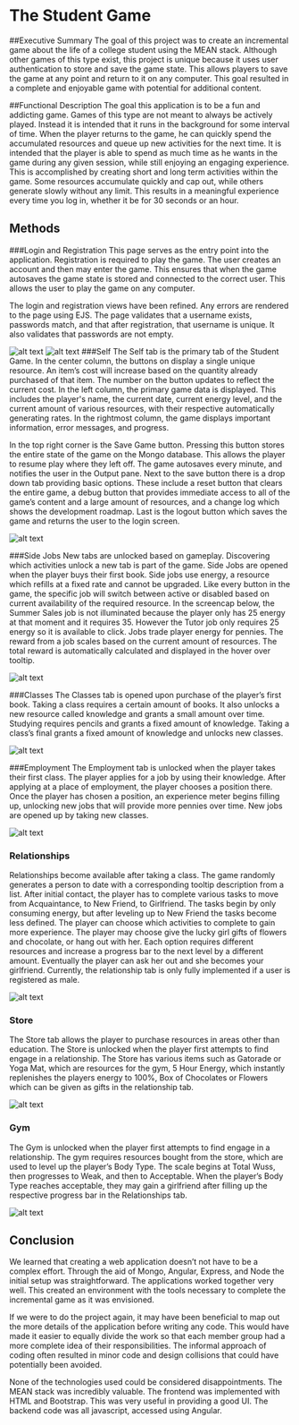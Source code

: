 # The Student Game

##Executive Summary
The goal of this project was to create an incremental game about the life of a college student using the MEAN stack. Although other games of this type exist, this project is unique because it
uses user authentication to store and save the game state. This allows players to save the
game at any point and return to it on any computer. This goal resulted in a complete and
enjoyable game with potential for additional content.

##Functional Description
The goal this application is to be a fun and addicting game. Games of this type are not meant to
always be actively played. Instead it is intended that it runs in the background for some interval
of time. When the player returns to the game, he can quickly spend the accumulated resources
and queue up new activities for the next time. It is intended that the player is able to spend as
much time as he wants in the game during any given session, while still enjoying an engaging
experience. 
This is accomplished by creating short and long term activities within the game.
Some resources accumulate quickly and cap out, while others generate slowly without any limit. This results in a meaningful experience every time you log in, whether it be for 30 seconds or an
hour.

## Methods
###Login and Registration
This page serves as the entry point into the application. Registration is required to play the
game. The user creates an account and then may enter the game. This ensures that when the
game autosaves the game state is stored and connected to the correct user. This allows the
user to play the game on any computer.

The login and registration views have been refined. Any errors are rendered to the page using
EJS. The page validates that a username exists, passwords match, and that after registration,
that username is unique. It also validates that passwords are not empty.

![alt text](https://github.com/kylerichey/CS360FinalProject/blob/master/images/image10.png)
![alt text](https://github.com/kylerichey/CS360FinalProject/blob/master/images/image07.png)
###Self
The Self tab is the primary tab of the Student Game. In the center column, the buttons on
display a single unique resource. An item’s cost will increase based on the quantity already
purchased of that item. The number on the button updates to reflect the current cost. In the left
column, the primary game data is displayed. This includes the player's name, the current date,
current energy level, and the current amount of various resources, with their respective
automatically generating rates. In the rightmost column, the game displays important
information, error messages, and progress.

In the top right corner is the Save Game button. Pressing this button stores the entire state of
the game on the Mongo database. This allows the player to resume play where they left off. The
game autosaves every minute, and notifies the user in the Output pane. Next to the save button
there is a drop down tab providing basic options. These include a reset button that clears the
entire game, a debug button that provides immediate access to all of the game’s content and a
large amount of resources, and a change log which shows the development roadmap. Last is
the logout button which saves the game and returns the user to the login screen.


![alt text](https://github.com/kylerichey/CS360FinalProject/blob/master/images/image05.png)

###Side Jobs
New tabs are unlocked based on gameplay. Discovering which activities unlock a new tab is
part of the game. Side Jobs are opened when the player buys their first book. Side jobs use
energy, a resource which refills at a fixed rate and cannot be upgraded. Like every button in the
game, the specific job will switch between active or disabled based on current availability of the
required resource. In the screencap below, the Summer Sales job is not illuminated because the
player only has 25 energy at that moment and it requires 35. However the Tutor job only
requires 25 energy so it is available to click. Jobs trade player energy for pennies. The reward
from a job scales based on the current amount of resources. The total reward is automatically
calculated and displayed in the hover over tooltip.


![alt text](https://github.com/kylerichey/CS360FinalProject/blob/master/images/image12.png)

###Classes
The Classes tab is opened upon purchase of the player’s first book. Taking a class requires a
certain amount of books. It also unlocks a new resource called knowledge and grants a small
amount over time. Studying requires pencils and grants a fixed amount of knowledge. Taking a
class’s final grants a fixed amount of knowledge and unlocks new classes.

![alt text](https://github.com/kylerichey/CS360FinalProject/blob/master/images/image16.png)

###Employment
The Employment tab is unlocked when the player takes their first class. The player applies for a
job by using their knowledge. After applying at a place of employment, the player chooses a
position there. Once the player has chosen a position, an experience meter begins filling up,
unlocking new jobs that will provide more pennies over time. New jobs are opened up by taking
new classes.


![alt text](https://github.com/kylerichey/CS360FinalProject/blob/master/images/image06.png)


### Relationships
Relationships become available after taking a class. The game randomly generates a person to
date with a corresponding tooltip description from a list. After initial contact, the player has to
complete various tasks to move from Acquaintance, to New Friend, to Girlfriend. The tasks
begin by only consuming energy, but after leveling up to New Friend the tasks become less
defined. The player can choose which activities to complete to gain more experience. The
player may choose give the lucky girl gifts of flowers and chocolate, or hang out with her. Each
option requires different resources and increase a progress bar to the next level by a different
amount. Eventually the player can ask her out and she becomes your girlfriend. Currently, the
relationship tab is only fully implemented if a user is registered as male.

![alt text](https://github.com/kylerichey/CS360FinalProject/blob/master/images/image01.png)


### Store
The Store tab allows the player to purchase resources in areas other than education. The Store
is unlocked when the player first attempts to find engage in a relationship. The Store has
various items such as Gatorade or Yoga Mat, which are resources for the gym, 5 Hour Energy,
which instantly replenishes the players energy to 100%, Box of Chocolates or Flowers which
can be given as gifts in the relationship tab.

![alt text](https://github.com/kylerichey/CS360FinalProject/blob/master/images/image15.png)


### Gym
The Gym is unlocked when the player first attempts to find engage in a relationship. The gym
requires resources bought from the store, which are used to level up the player’s Body Type.
The scale begins at Total Wuss, then progresses to Weak, and then to Acceptable. When the
player’s Body Type reaches acceptable, they may gain a girlfriend after filling up the respective
progress bar in the Relationships tab.

![alt text](https://github.com/kylerichey/CS360FinalProject/blob/master/images/image09.png)


## Conclusion
We learned that creating a web application doesn’t not have to be a complex effort. Through the
aid of Mongo, Angular, Express, and Node the initial setup was straightforward. The
applications worked together very well. This created an environment with the tools necessary to
complete the incremental game as it was envisioned.

If we were to do the project again, it may have been beneficial to map out the more details of
the application before writing any code. This would have made it easier to equally divide the
work so that each member group had a more complete idea of their responsibilities. The
informal approach of coding often resulted in minor code and design collisions that could have
potentially been avoided.

None of the technologies used could be considered disappointments. The MEAN stack was
incredibly valuable. The frontend was implemented with HTML and Bootstrap. This was very
useful in providing a good UI. The backend code was all javascript, accessed using Angular.

